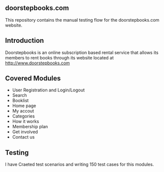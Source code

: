 ## doorstepbooks.com

This repository contains the manual testing flow for the doorstepbooks.com website.

## Introduction

Doorstepbooks is an online subscription based rental service that allows its members to rent books through its website located at http://www.doorstepbooks.com

## Covered Modules

- User Registration and Login/Logout
- Search
- Booklist
- Home page
- My accout
- Categories
- How it works
- Membership plan
- Get involved
- Contact us
  
## Testing
I have Craeted test scenarios and writing 150 test cases for this modules.
